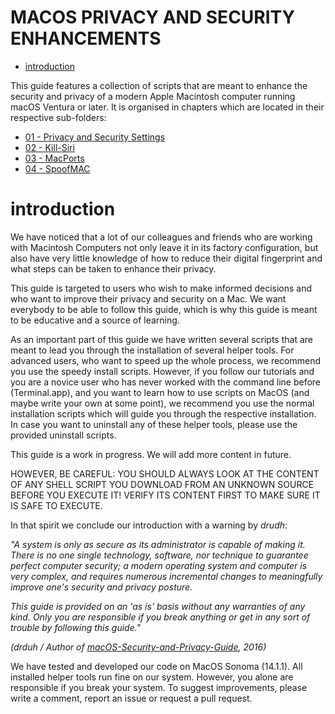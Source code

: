 # MACOS PRIVACY AND SECURITY ENHANCEMENTS

- [introduction](#introduction)

This guide features a collection of scripts that are meant to enhance the security and privacy of a modern Apple Macintosh computer running macOS Ventura or later. It is organised in chapters which are located in their respective sub-folders:

- [01 - Privacy and Security Settings](01_Privacy-and-Security-Settings)
- [02 - Kill-Siri](02_Kill-Siri)
- [03 - MacPorts](03_MacPorts)
- [04 - SpoofMAC](04_SpoofMAC)

# introduction

We have noticed that a lot of our colleagues and friends who are working with Macintosh Computers not only leave it in its factory configuration, but also have very little knowledge of how to reduce their digital fingerprint and what steps can be taken to enhance their privacy.

This guide is targeted to users who wish to make informed decisions and who want to improve their privacy and security on a Mac. We want everybody to be able to follow this guide, which is why this guide is meant to be educative and a source of learning.

As an important part of this guide we have written several scripts that are meant to lead you through the installation of several helper tools. For advanced users, who want to speed up the whole process, we recommend you use the speedy install scripts. However, if you follow our tutorials and you are a novice user who has never worked with the command line before (Terminal.app), and you want to learn how to use scripts on MacOS (and maybe write your own at some point), we recommend you use the normal installation scripts which will guide you through the respective installation. In case you want to uninstall any of these helper tools, please use the provided uninstall scripts.

This guide is a work in progress. We will add more content in future.

HOWEVER, BE CAREFUL: YOU SHOULD ALWAYS LOOK AT THE CONTENT OF ANY SHELL SCRIPT YOU DOWNLOAD FROM AN UNKNOWN SOURCE BEFORE YOU EXECUTE IT! VERIFY ITS CONTENT FIRST TO MAKE SURE IT IS SAFE TO EXECUTE.

In that spirit we conclude our introduction with a warning by *drudh*:

*"A system is only as secure as its administrator is capable of making it. There is no one single technology, software, nor technique to guarantee perfect computer security; a modern operating system and computer is very complex, and requires numerous incremental changes to meaningfully improve one's security and privacy posture.*

*This guide is provided on an 'as is' basis without any warranties of any kind. Only you are responsible if you break anything or get in any sort of trouble by following this guide."*

*(drduh / Author of [macOS-Security-and-Privacy-Guide](https://github.com/drduh/macOS-Security-and-Privacy-Guide), 2016)*

We have tested and developed our code on MacOS Sonoma (14.1.1). All installed helper tools run fine on our system. However, you alone are responsible if you break your system. To suggest improvements, please write a comment, report an issue or request a pull request.


